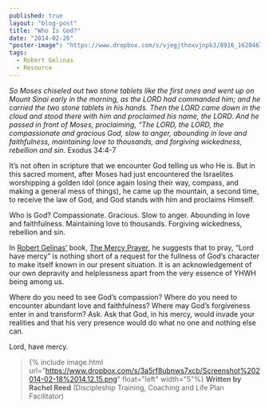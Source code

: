 ```yaml
---
published: true
layout: "blog-post"
title: "Who Is God?"
date: "2014-02-26"
"poster-image": "https://www.dropbox.com/s/vjegjthoxvjnpk3/8916_162046727052_4165424_n.jpg"
tags: 
  - Robert Gelinas
  - Resource
---
```


*So Moses chiseled out two stone tablets like the first ones and went up on Mount Sinai early in the morning, as the LORD had commanded him; and he carried the two stone tablets in his hands. Then the LORD came down in the cloud and stood there with him and proclaimed his name, the LORD. And he passed in front of Moses, proclaiming, “The LORD, the LORD, the compassionate and gracious God, slow to anger, abounding in love and faithfulness, maintaining love to thousands, and forgiving wickedness, rebellion and sin.*  Exodus 34:4-7

It’s not often in scripture that we encounter God telling us who He is. But in this sacred moment, after Moses had just encountered the Israelites worshipping a golden idol (once again losing their way, compass, and making a general mess of things), he came up the mountain, a second time, to receive the law of God, and God stands with him and proclaims Himself. 

Who is God? Compassionate. Gracious. Slow to anger. Abounding in love and faithfulness. Maintaining love to thousands. Forgiving wickedness, rebellion and sin. 

In <a href="http://www.kbm.org/speakers/robert-gelinas/" target="_blank">Robert Gelinas’</a> book, <a href="http://mercyprayerbook.com" target="_blank">The Mercy Prayer</a>, he suggests that to pray, “Lord have mercy” is nothing short of a request for the fullness of God’s character to make itself known in our present situation. It is an acknowledgement of our own depravity and helplessness apart from the very essence of YHWH being among us. 

Where do you need to see God’s compassion? Where do you need to encounter abundant love and faithfulness? Where may God’s forgiveness enter in and transform? Ask. Ask that God, in his mercy, would invade your realities and that his very presence would do what no one and nothing else can. 

Lord, have mercy.

>{% include image.html url="https://www.dropbox.com/s/3a5rf8ubnws7xcb/Screenshot%202014-02-18%2014.12.15.png" float="left" width="5"%} **Written by Rachel Reed**       (Discipleship Training, Coaching and Life Plan Facilitator)